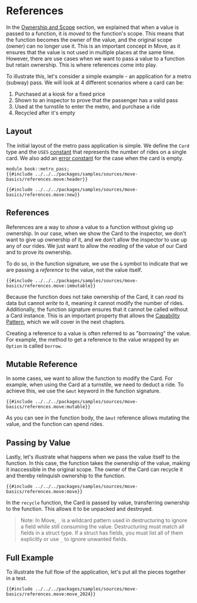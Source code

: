# References

<!--

Chapter: Basic Syntax
Goal: Show what the borrow checker is and how it works.
Notes:
    - give the metro pass example
    - show why passing by reference is useful
    - mention that reference comparison is faster
    - references can be both mutable and immutable
    - immutable access to shared objects is faster
    - implicit copy
    - moving the value
    - unpacking a reference (mutable and immutable)

 -->

In the [Ownership and Scope](./ownership-and-scope.md) section, we explained that when a value is
passed to a function, it is _moved_ to the function's scope. This means that the function becomes
the owner of the value, and the original scope (owner) can no longer use it. This is an important
concept in Move, as it ensures that the value is not used in multiple places at the same time.
However, there are use cases when we want to pass a value to a function but retain ownership.
This is where references come into play.

To illustrate this, let's consider a simple example - an application for a metro (subway) pass. We
will look at 4 different scenarios where a card can be:

1. Purchased at a kiosk for a fixed price
2. Shown to an inspector to prove that the passenger has a valid pass
3. Used at the turnstile to enter the metro, and purchase a ride
4. Recycled after it's empty

## Layout

The initial layout of the metro pass application is simple. We define the `Card` type and the `USES`
[constant](./constants.md) that represents the number of rides on a single card. We also add an
[error constant](./assert-and-abort.md#error-constants) for the case when the card is empty.

```move
module book::metro_pass;
{{#include ../../../packages/samples/sources/move-basics/references.move:header}}

{{#include ../../../packages/samples/sources/move-basics/references.move:new}}
```

<!-- In [the previous section](./ownership-and-scope.md) we explained the ownership and scope in Move. We showed how the value is *moved* to a new scope, and how it changes the owner. In this section, we will explain how to *borrow* a reference to a value to avoid moving it, and how Move's *borrow checker* ensures that the references are used correctly. -->

## References

References are a way to _show_ a value to a function without giving up ownership. In our case,
when we show the Card to the inspector, we don't want to give up ownership of it, and we don't
allow the inspector to use up any of our rides. We just want to allow the _reading_ of the value
of our Card and to prove its ownership.

To do so, in the function signature, we use the `&` symbol to indicate that we are passing a
_reference_ to the value, not the value itself.

```move
{{#include ../../../packages/samples/sources/move-basics/references.move:immutable}}
```

Because the function does not take ownership of the Card, it can _read_ its data but cannot _write_
to it, meaning it cannot modify the number of rides. Additionally, the function signature ensures
that it cannot be called without a Card instance. This is an important property that allows the
[Capability Pattern](./../programmability/capability.md), which we will cover in the next chapters.

Creating a reference to a value is often referred to as "borrowing" the value. For example, the
method to get a reference to the value wrapped by an `Option` is called `borrow`.

## Mutable Reference

In some cases, we want to allow the function to modify the Card. For example, when using the Card
at a turnstile, we need to deduct a ride. To achieve this, we use the `&mut` keyword in the function
signature.

```move
{{#include ../../../packages/samples/sources/move-basics/references.move:mutable}}
```

As you can see in the function body, the `&mut` reference allows mutating the value, and the
function can spend rides.

## Passing by Value

Lastly, let's illustrate what happens when we pass the value itself to the function. In
this case, the function takes the ownership of the value, making it inaccessible in the original
scope. The owner of the Card can recycle it and thereby relinquish ownership to the function.

```move
{{#include ../../../packages/samples/sources/move-basics/references.move:move}}
```

In the `recycle` function, the Card is passed by value, transferring ownership to the function.
This allows it to be unpacked and destroyed.

> Note: In Move, `_` is a wildcard pattern used in destructuring to ignore a field while still consuming the value.
> Destructuring must match all fields in a struct type. If a struct has fields, you must list all of them
> explicitly or use `_` to ignore unwanted fields.

## Full Example

To illustrate the full flow of the application, let's put all the pieces together in a test.

```move
{{#include ../../../packages/samples/sources/move-basics/references.move:move_2024}}
```

<!-- ## Dereference and Copy -->

<!-- TODO: defer and copy, *& -->

<!-- ## Notes -->

<!--
    Move 2024 is great but it's better to show the example with explicit &t and &mut t
    ...and then say that the example could be rewritten with the new syntax


-->

<!-- ## Move 2024

Here's the test from this page written with the Move 2024 syntax:

```move
{{#include ../../../packages/samples/sources/move-basics/references.move:move_2024}}
```
-->
